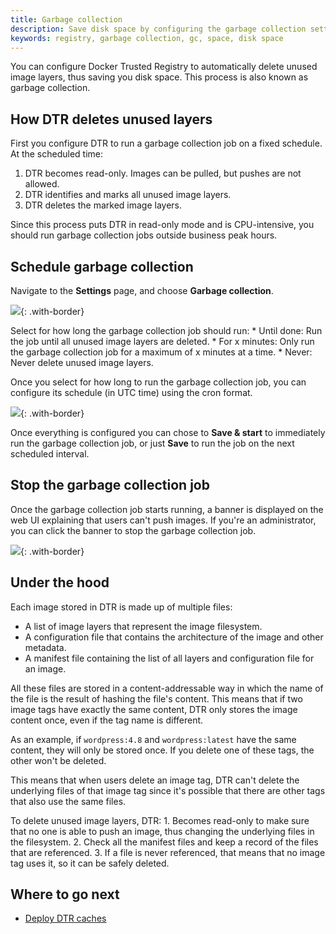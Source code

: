 ```yaml
---
title: Garbage collection
description: Save disk space by configuring the garbage collection settings in Docker Trusted Registry
keywords: registry, garbage collection, gc, space, disk space
---
```

You can configure Docker Trusted Registry to automatically delete unused image layers, thus saving you disk space. This process is also known as garbage collection.

## How DTR deletes unused layers

First you configure DTR to run a garbage collection job on a fixed schedule. At the scheduled time:

1. DTR becomes read-only. Images can be pulled, but pushes are not allowed.
2. DTR identifies and marks all unused image layers.
3. DTR deletes the marked image layers.

Since this process puts DTR in read-only mode and is CPU-intensive, you should run garbage collection jobs outside business peak hours.

## Schedule garbage collection

Navigate to the **Settings** page, and choose **Garbage collection**.

![](../../images/garbage-collection-1.png){: .with-border}

Select for how long the garbage collection job should run: * Until done: Run the job until all unused image layers are deleted. * For x minutes: Only run the garbage collection job for a maximum of x minutes at a time. * Never: Never delete unused image layers.

Once you select for how long to run the garbage collection job, you can configure its schedule (in UTC time) using the cron format.

![](../../images/garbage-collection-2.png){: .with-border}

Once everything is configured you can chose to **Save & start** to immediately run the garbage collection job, or just **Save** to run the job on the next scheduled interval.

## Stop the garbage collection job

Once the garbage collection job starts running, a banner is displayed on the web UI explaining that users can't push images. If you're an administrator, you can click the banner to stop the garbage collection job.

![](../../images/garbage-collection-3.png){: .with-border}

## Under the hood

Each image stored in DTR is made up of multiple files:

* A list of image layers that represent the image filesystem.
* A configuration file that contains the architecture of the image and other metadata.
* A manifest file containing the list of all layers and configuration file for an image.

All these files are stored in a content-addressable way in which the name of the file is the result of hashing the file's content. This means that if two image tags have exactly the same content, DTR only stores the image content once, even if the tag name is different.

As an example, if `wordpress:4.8` and `wordpress:latest` have the same content, they will only be stored once. If you delete one of these tags, the other won't be deleted.

This means that when users delete an image tag, DTR can't delete the underlying files of that image tag since it's possible that there are other tags that also use the same files.

To delete unused image layers, DTR: 1. Becomes read-only to make sure that no one is able to push an image, thus changing the underlying files in the filesystem. 2. Check all the manifest files and keep a record of the files that are referenced. 3. If a file is never referenced, that means that no image tag uses it, so it can be safely deleted.

## Where to go next

* [Deploy DTR caches](deploy-caches/index.md)